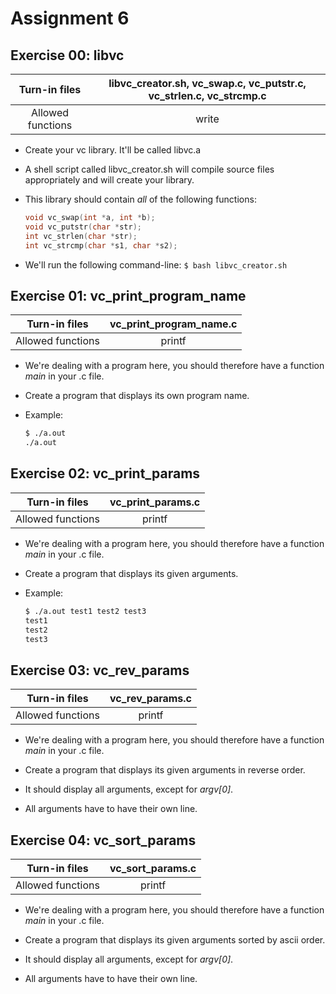 # Assignment 6

## Exercise 00: libvc

|   Turn-in files   | libvc_creator.sh, vc_swap.c, vc_putstr.c, vc_strlen.c, vc_strcmp.c |
| :---------------: | :----------------------------------------------------------------: |
| Allowed functions |                               write                                |

- Create your vc library. It'll be called libvc.a

- A shell script called libvc_creator.sh will compile source files appropriately and will create your library.

- This library should contain _all_ of the following functions:
  ```c
  void vc_swap(int *a, int *b);
  void vc_putstr(char *str);
  int vc_strlen(char *str);
  int vc_strcmp(char *s1, char *s2);
  ```
- We'll run the following command-line:
  `$ bash libvc_creator.sh`

## Exercise 01: vc_print_program_name

|   Turn-in files   | vc_print_program_name.c |
| :---------------: | :---------------------: |
| Allowed functions |         printf          |

- We're dealing with a program here, you should therefore have a function _main_ in your .c file.

- Create a program that displays its own program name.

- Example:
  ```sh
  $ ./a.out
  ./a.out
  ```

## Exercise 02: vc_print_params

|   Turn-in files   | vc_print_params.c |
| :---------------: | :---------------: |
| Allowed functions |      printf       |

- We're dealing with a program here, you should therefore have a function _main_ in your .c file.

- Create a program that displays its given arguments.

- Example:
  ```sh
  $ ./a.out test1 test2 test3
  test1
  test2
  test3
  ```

## Exercise 03: vc_rev_params

|   Turn-in files   | vc_rev_params.c |
| :---------------: | :-------------: |
| Allowed functions |     printf      |

- We're dealing with a program here, you should therefore have a function _main_ in your .c file.

- Create a program that displays its given arguments in reverse order.

- It should display all arguments, except for _argv[0]_.

- All arguments have to have their own line.

## Exercise 04: vc_sort_params

|   Turn-in files   | vc_sort_params.c |
| :---------------: | :--------------: |
| Allowed functions |      printf      |

- We're dealing with a program here, you should therefore have a function _main_ in your .c file.

- Create a program that displays its given arguments sorted by ascii order.

- It should display all arguments, except for _argv[0]_.

- All arguments have to have their own line.

